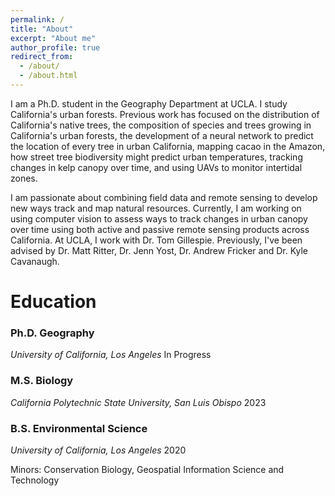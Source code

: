 ```yaml
---
permalink: /
title: "About"
excerpt: "About me"
author_profile: true
redirect_from: 
  - /about/
  - /about.html
---
```


I am a Ph.D. student in the Geography Department at UCLA. I study California's urban forests. Previous work has focused on the distribution of California's native trees, the composition of species and trees growing in California's urban forests, the development of a neural network to predict the location of every tree in urban California, mapping cacao in the Amazon, how street tree biodiversity might predict urban temperatures, tracking changes in kelp canopy over time, and using UAVs to monitor intertidal zones.

I am passionate about combining field data and remote sensing to develop new ways track and map natural resources. Currently, I am working on using computer vision to assess ways to track changes in urban canopy over time using both active and passive remote sensing products across California. At UCLA, I work with Dr. Tom Gillespie. Previously, I've been advised by Dr. Matt Ritter, Dr. Jenn Yost, Dr. Andrew Fricker and Dr. Kyle Cavanaugh.

# Education

### Ph.D. Geography
*University of California, Los Angeles* In Progress

### M.S. Biology
*California Polytechnic State University, San Luis Obispo* 2023

### B.S. Environmental Science
*University of California, Los Angeles* 2020

Minors: Conservation Biology, Geospatial Information Science and Technology




